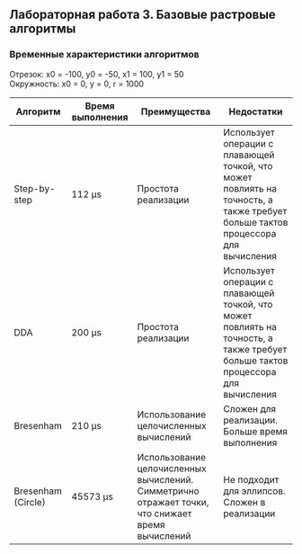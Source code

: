 ## Лабораторная работа 3. Базовые растровые алгоритмы

### Временные характеристики алгоритмов

Отрезок: x0 = -100, y0 = -50, x1 = 100, y1 = 50 \
Окружность: x0 = 0, y = 0, r = 1000

| Алгоритм | Время выполнения | Преимущества                                                                                     | Недостатки |
| - | - |--------------------------------------------------------------------------------------------------| - |
Step-by-step | 112 μs | Простота реализации                                                                              | Использует операции с плавающей точкой, что может повлиять на точность, а также требует больше тактов процессора для вычисления
DDA | 200 μs | Простота реализации                                                                              | Использует операции с плавающей точкой, что может повлиять на точность, а также требует больше тактов процессора для вычисления
Bresenham | 210 μs | Использование целочисленных вычислений                                                           | Сложен для реализации. Больше время выполнения
Bresenham (Circle) | 45573 μs | Использование целочисленных вычислений. Симметрично отражает точки, что снижает время вычислений | Не подходит для эллипсов. Сложен в реализации

